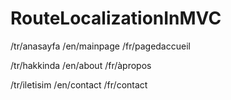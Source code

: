 # RouteLocalizationInMVC

/tr/anasayfa
/en/mainpage
/fr/pagedaccueil


/tr/hakkinda
/en/about
/fr/àpropos


/tr/iletisim
/en/contact
/fr/contact
